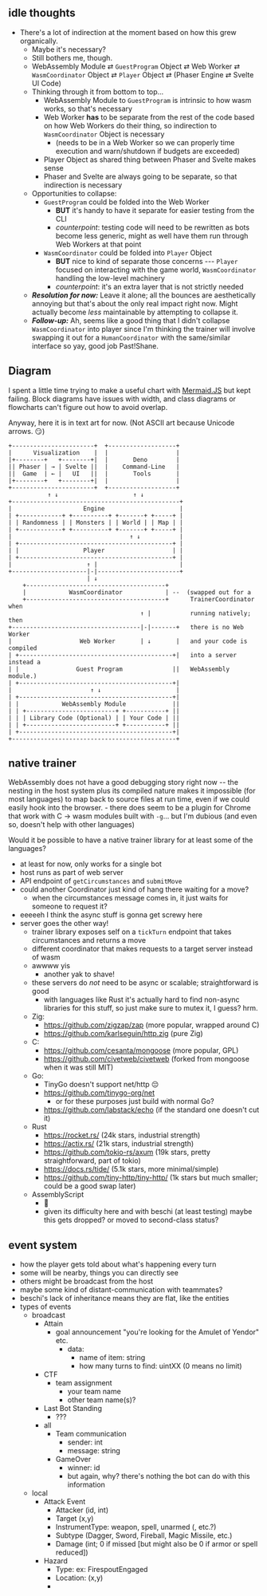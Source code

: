 ## idle thoughts
* There's a lot of indirection at the moment based on how this grew organically.
    * Maybe it's necessary? 
    * Still bothers me, though.
    * WebAssembly Module ⇄ `GuestProgram` Object ⇄ Web Worker ⇄ `WasmCoordinator` Object ⇄ `Player` Object ⇄ (Phaser Engine ⇄ Svelte UI Code)
    * Thinking through it from bottom to top...
      * WebAssembly Module to `GuestProgram` is intrinsic to how wasm works, so that's necessary
      * Web Worker **has** to be separate from the rest of the code based on how Web Workers do their thing, so indirection to `WasmCoordinator` Object is necessary
          * (needs to be in a Web Worker so we can properly time execution and warn/shutdown if budgets are exceeded)
      * Player Object as shared thing between Phaser and Svelte makes sense
      * Phaser and Svelte are always going to be separate, so that indirection is necessary
    * Opportunities to collapse:
        * `GuestProgram` could be folded into the Web Worker
            * **BUT** it's handy to have it separate for easier testing from the CLI
            * _counterpoint_: testing code will need to be rewritten as bots become less generic, might as well have them run through Web Workers at that point
        * `WasmCoordinator` could be folded into `Player` Object
            * **BUT** nice to kind of separate those concerns --- `Player` focused on interacting with the game world, `WasmCoordinator` handling the low-level machinery
            * _counterpoint_: it's an extra layer that is not strictly needed
    * **_Resolution for now:_** Leave it alone; all the bounces are aesthetically annoying but that's about the only real impact right now. Might actually become _less_ maintainable by attempting to collapse it. 
    * **_Follow-up:_** Ah, seems like a good thing that I didn't collapse `WasmCoordinator` into player since I'm thinking the trainer will involve swapping it out for a `HumanCoordinator` with the same/similar interface so yay, good job Past!Shane. 


## Diagram

I spent a little time trying to make a useful chart with [Mermaid.JS](https://mermaid.js.org) but kept failing. Block diagrams have issues with width, and class diagrams or flowcharts can't figure out how to avoid overlap. 

Anyway, here it is in text art for now. (Not ASCII art because Unicode arrows. 😏)

```
+-----------------------+  +-------------------+
|      Visualization    |  |                   |
|+--------+   +--------+|  |       Deno        |
|| Phaser | → | Svelte ||  |    Command-Line   |
||  Game  | ← |   UI   ||  |       Tools       |
|+--------+   +--------+|  |                   |
+-----------------------+  +-------------------+
           ↑ ↓                     ↑ ↓
+-----------------------------------------------+
|                    Engine                     |
| +------------+ +----------+ +-------+ +-----+ |
| | Randomness | | Monsters | | World | | Map | |
| +------------+ +----------+ +-------+ +-----+ |
|                                 ↑ ↓           |
| +-------------------------------------------+ |
| |                  Player                   | |
| +-------------------------------------------+ |
|                     ↑ |                       |
+---------------------|-|-----------------------+
                      | ↓           
    +---------------------------------------+ 
    |            WasmCoordinator            | --  (swapped out for a
    +---------------------------------------+      TrainerCoordinator when
                                     ↑ |           running natively; then
+------------------------------------|-|-------+   there is no Web Worker
|                   Web Worker       | ↓       |   and your code is compiled
| +-------------------------------------------+|   into a server instead a
| |                Guest Program              ||   WebAssembly module.)
| +-------------------------------------------+|
|                      ↑ ↓                     |
| +-------------------------------------------+|
| |            WebAssembly Module             ||
| | +-------------------------+ +-----------+ ||
| | | Library Code (Optional) | | Your Code | ||
| | +-------------------------+ +-----------+ ||
| +-------------------------------------------+|
+----------------------------------------------+
```

## native trainer

WebAssembly does not have a good debugging story right now -- the nesting in the host system plus its compiled nature makes it impossible (for most languages) to map back to source files at run time, even if we could easily hook into the browser. 
    - there does seem to be a plugin for Chrome that work with C -> wasm modules built with `-g`... but I'm dubious (and even so, doesn't help with other languages)

Would it be possible to have a native trainer library for at least some of the languages? 

* at least for now, only works for a single bot
* host runs as part of web server
* API endpoint of `getCircumstances` and `submitMove`
* could another Coordinator just kind of hang there waiting for a move?
  * when the circumstances message comes in, it just waits for someone to request it?
* eeeeeh I think the async stuff is gonna get screwy here
* server goes the other way! 
  * trainer library exposes self on a `tickTurn` endpoint that takes circumstances and returns a move
  * different coordinator that makes requests to a target server instead of wasm
  * awwww yis
    * another yak to shave! 
  * these servers do *not* need to be async or scalable; straightforward is good
    * with languages like Rust it's actually hard to find non-async libraries for this stuff, so just make sure to mutex it, I guess? hrm. 
  * Zig: 
    * https://github.com/zigzap/zap (more popular, wrapped around C)
    * https://github.com/karlseguin/http.zig (pure Zig)
  * C: 
    * https://github.com/cesanta/mongoose (more popular, GPL)
    * https://github.com/civetweb/civetweb (forked from mongoose when it was still MIT)
  * Go:
    * TinyGo doesn't support net/http 😔
    * https://github.com/tinygo-org/net
      * or for these purposes just build with normal Go?
    * https://github.com/labstack/echo (if the standard one doesn't cut it)
  * Rust
    * https://rocket.rs/ (24k stars, industrial strength)
    * https://actix.rs/ (21k stars, industrial strength)
    * https://github.com/tokio-rs/axum (19k stars, pretty straightforward, part of tokio)
    * https://docs.rs/tide/ (5.1k stars, more minimal/simple)
    * https://github.com/tiny-http/tiny-http/ (1k stars but much smaller; could be a good swap later)
  * AssemblyScript
    * 🤬
    * given its difficulty here and with beschi (at least testing) maybe this gets dropped? or moved to second-class status? 


## event system
* how the player gets told about what's happening every turn
* some will be nearby, things you can directly see
* others might be broadcast from the host
* maybe some kind of distant-communication with teammates?
* beschi's lack of inheritance means they are flat, like the entities
* types of events
  * broadcast
    * Attain
      * goal announcement "you're looking for the Amulet of Yendor" etc.
        * data:
          * name of item: string
          * how many turns to find: uintXX (0 means no limit)
    * CTF
      * team assignment
        * your team name
        * other team name(s)? 
    * Last Bot Standing
      * ???
    * all
      * Team communication
        * sender: int
        * message: string
      * GameOver
        * winner: id
        * but again, why? there's nothing the bot can do with this information
  * local
    * Attack Event
      * Attacker (id, int)
      * Target (x,y)
      * InstrumentType: weapon, spell, unarmed (, etc.?)
      * Subtype (Dagger, Sword, Fireball, Magic Missile, etc.)
      * Damage (int; 0 if missed [but might also be 0 if armor or spell reduced])
    * Hazard
      * Type: ex: FirespoutEngaged
      * Location: (x,y)
      * 

